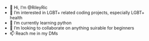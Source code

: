 - 👋 Hi, I’m @RileyRic
- 👀 I’m interested in LGBT+ related coding projects, especially LGBT+ health
- 🌱 I’m currently learning python
- 💞️ I’m looking to collaborate on anything suirable for beginners
- 📫 Reach me in my DMs

<!---
RileyRic/RileyRic is a ✨ special ✨ repository because its `README.md` (this file) appears on your GitHub profile.
You can click the Preview link to take a look at your changes.
--->
